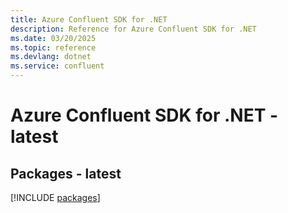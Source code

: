 ```yaml
---
title: Azure Confluent SDK for .NET
description: Reference for Azure Confluent SDK for .NET
ms.date: 03/20/2025
ms.topic: reference
ms.devlang: dotnet
ms.service: confluent
---
```

# Azure Confluent SDK for .NET - latest
## Packages - latest
[!INCLUDE [packages](confluent-index.md)]